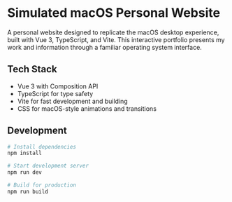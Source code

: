 # Simulated macOS Personal Website

A personal website designed to replicate the macOS desktop experience, built with Vue 3, TypeScript, and Vite. This interactive portfolio presents my work and information through a familiar operating system interface.

## Tech Stack

- Vue 3 with Composition API
- TypeScript for type safety
- Vite for fast development and building
- CSS for macOS-style animations and transitions

## Development

```bash
# Install dependencies
npm install

# Start development server
npm run dev

# Build for production
npm run build
